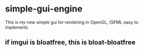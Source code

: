 # simple-gui-engine
This is my new simple gui for rendering in OpenGL, (SFML easy to implement).

## if imgui is bloatfree, this is bloat-bloatfree
